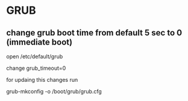 # GRUB

## change grub boot time from default 5 sec to 0 (immediate boot)

open /etc/default/grub

change grub_timeout=0

for updaing this changes run

grub-mkconfig -o /boot/grub/grub.cfg
